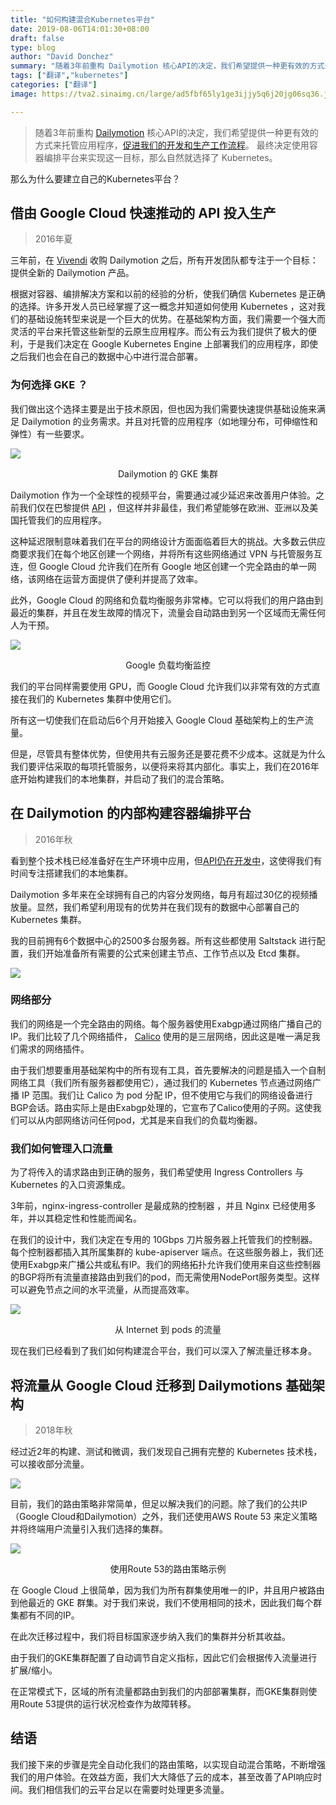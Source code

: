 ```yaml
---
title: "如何构建混合Kubernetes平台"
date: 2019-08-06T14:01:30+08:00
draft: false
type: blog
author: "David Donchez"
summary: "随着3年前重构 Dailymotion 核心API的决定，我们希望提供一种更有效的方式来托管应用程序，促进我们的开发和生产工作流程。 最终决定使用容器编排平台来实现这一目标，那么自然就选择了 Kubernetes。"
tags: ["翻译","kubernetes"]
categories: ["翻译"]
image: https://tva2.sinaimg.cn/large/ad5fbf65ly1ge3ijjy5q6j20jg06sq36.jpg

---
```


>随着3年前重构 [Dailymotion](https://www.dailymotion.com/) 核心API的决定，我们希望提供一种更有效的方式来托管应用程序，[促进我们的开发和生产工作流程](https://medium.com/dailymotion/deploying-apps-on-multiple-kubernetes-clusters-with-helm-19ee2b06179e)。 最终决定使用容器编排平台来实现这一目标，那么自然就选择了 Kubernetes。

那么为什么要建立自己的Kubernetes平台？

## 借由 Google Cloud 快速推动的 API 投入生产

> 2016年夏

三年前，在 [Vivendi](https://www.vivendi.com/) 收购 Dailymotion 之后，所有开发团队都专注于一个目标：提供全新的 Dailymotion 产品。

根据对容器、编排解决方案和以前的经验的分析，使我们确信 Kubernetes 是正确的选择。许多开发人员已经掌握了这一概念并知道如何使用 Kubernetes ，这对我们的基础设施转型来说是一个巨大的优势。在基础架构方面，我们需要一个强大而灵活的平台来托管这些新型的云原生应用程序。而公有云为我们提供了极大的便利，于是我们决定在 Google Kubernetes Engine 上部署我们的应用程序，即使之后我们也会在自己的数据中心中进行混合部署。

### 为何选择 GKE ？

我们做出这个选择主要是出于技术原因，但也因为我们需要快速提供基础设施来满足 Dailymotion 的业务需求。并且对托管的应用程序（如地理分布，可伸缩性和弹性）有一些要求。

![](https://tva2.sinaimg.cn/large/ad5fbf65gy1g5py1vm2k2j20hd0bbjtq.jpg)
<center>Dailymotion 的 GKE 集群</center>

Dailymotion 作为一个全球性的视频平台，需要通过减少延迟来改善用户体验。之前我们仅在巴黎提供 [API](https://developer.dailymotion.com/) ，但这样并非最佳，我们希望能够在欧洲、亚洲以及美国托管我们的应用程序。

这种延迟限制意味着我们在平台的网络设计方面面临着巨大的挑战。大多数云供应商要求我们在每个地区创建一个网络，并将所有这些网络通过 VPN 与托管服务互连，但 Google Cloud 允许我们在所有 Google 地区创建一个完全路由的单一网络，该网络在运营方面提供了便利并提高了效率。

此外，Google Cloud 的网络和负载均衡服务非常棒。它可以将我们的用户路由到最近的集群，并且在发生故障的情况下，流量会自动路由到另一个区域而无需任何人为干预。

![](https://tva2.sinaimg.cn/large/ad5fbf65gy1g5pytelbwnj20jg0avq4x.jpg)
<center>Google 负载均衡监控</center>

我们的平台同样需要使用 GPU，而 Google Cloud 允许我们以非常有效的方式直接在我们的 Kubernetes 集群中使用它们。

所有这一切使我们在启动后6个月开始接入 Google Cloud 基础架构上的生产流量。

但是，尽管具有整体优势，但使用共有云服务还是要花费不少成本。这就是为什么我们要评估采取的每项托管服务，以便将来将其内部化。事实上，我们在2016年底开始构建我们的本地集群，并启动了我们的混合策略。

## 在 Dailymotion 的内部构建容器编排平台

> 2016年秋

看到整个技术栈已经准备好在生产环境中应用，但[API仍在开发中](https://tartiflette.io/)，这使得我们有时间专注搭建我们的本地集群。

Dailymotion 多年来在全球拥有自己的内容分发网络，每月有超过30亿的视频播放量。显然，我们希望利用现有的优势并在我们现有的数据中心部署自己的 Kubernetes 集群。

我的目前拥有6个数据中心的2500多台服务器。所有这些都使用 Saltstack 进行配置，我们开始准备所有需要的公式来创建主节点、工作节点以及 Etcd 集群。

![](https://tva2.sinaimg.cn/large/ad5fbf65gy1g5pzm4m985j20jg06tgm7.jpg)

### 网络部分

我们的网络是一个完全路由的网络。每个服务器使用Exabgp通过网络广播自己的IP。我们比较了几个网络插件， [Calico](https://www.projectcalico.org/) 使用的是三层网络，因此这是唯一满足我们需求的网络插件。

由于我们想要重用基础架构中的所有现有工具，首先要解决的问题是插入一个自制网络工具（我们所有服务器都使用它），通过我们的 Kubernetes 节点通过网络广播 IP 范围。我们让 Calico 为 pod 分配 IP，但不使用它与我们的网络设备进行BGP会话。路由实际上是由Exabgp处理的，它宣布了Calico使用的子网。这使我们可以从内部网络访问任何pod，尤其是来自我们的负载均衡器。

### 我们如何管理入口流量

为了将传入的请求路由到正确的服务，我们希望使用 Ingress Controllers 与 Kubernetes 的入口资源集成。

3年前，nginx-ingress-controller 是最成熟的控制器 ，并且 Nginx 已经使用多年，并以其稳定性和性能而闻名。

在我们的设计中，我们决定在专用的 10Gbps 刀片服务器上托管我们的控制器。每个控制器都插入其所属集群的 kube-apiserver 端点。在这些服务器上，我们还使用Exabgp来广播公共或私有IP。我们的网络拓扑允许我们使用来自这些控制器的BGP将所有流量直接路由到我们的pod，而无需使用NodePort服务类型。这样可以避免节点之间的水平流量，从而提高效率。

![](https://tva2.sinaimg.cn/large/ad5fbf65gy1g5q05ex27bj20in0fbt9q.jpg)
<center>从 Internet 到 pods 的流量</center>

现在我们已经看到了我们如何构建混合平台，我们可以深入了解流量迁移本身。

## 将流量从 Google Cloud 迁移到 Dailymotions 基础架构

> 2018年秋

经过近2年的构建、测试和微调，我们发现自己拥有完整的 Kubernetes 技术栈，可以接收部分流量。

![](https://tva2.sinaimg.cn/large/ad5fbf65gy1g5q0b3o8laj20jg06sq36.jpg)

目前，我们的路由策略非常简单，但足以解决我们的问题。除了我们的公共IP（Google Cloud和Dailymotion）之外，我们还使用AWS Route 53 来定义策略并将终端用户流量引入我们选择的集群。

![](https://tva2.sinaimg.cn/large/ad5fbf65gy1g5q0ds3spjj20jg07a0tk.jpg)
<center>使用Route 53的路由策略示例</center>

在 Google Cloud 上很简单，因为我们为所有群集使用唯一的IP，并且用户被路由到他最近的 GKE 群集。对于我们来说，我们不使用相同的技术，因此我们每个群集都有不同的IP。

在此次迁移过程中，我们将目标国家逐步纳入我们的集群并分析其收益。

由于我们的GKE集群配置了自动调节自定义指标，因此它们会根据传入流量进行扩展/缩小。

在正常模式下，区域的所有流量都路由到我们的内部部署集群，而GKE集群则使用Route 53提供的运行状况检查作为故障转移。

## 结语

我们接下来的步骤是完全自动化我们的路由策略，以实现自动混合策略，不断增强我们的用户体验。在效益方面，我们大大降低了云的成本，甚至改善了API响应时间。我们相信我们的云平台足以在需要时处理更多流量。
